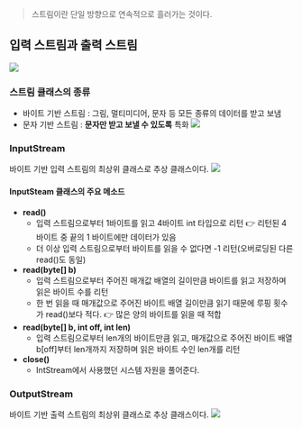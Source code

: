 > 스트림이란 단일 방향으로 연속적으로 흘러가는 것이다.

## 입력 스트림과 출력 스트림
![](https://images.velog.io/images/3hee_11/post/32293c50-ff96-44cb-a626-a6007641fb30/image.png)

### 스트림 클래스의 종류
- 바이트 기반 스트림 : 그림, 멀티미디어, 문자 등 모든 종류의 데이터를 받고 보냄
- 문자 기반 스트림 : **문자만 받고 보낼 수 있도록** 특화
![](https://images.velog.io/images/3hee_11/post/14f0404b-d61a-4476-ba7c-84ad602f0eae/image.png)

### InputStream
바이트 기반 입력 스트림의 최상위 클래스로 추상 클래스이다.
![](https://images.velog.io/images/3hee_11/post/5d78b346-ef26-419f-8a18-cfe835f22b3c/image.png)

#### InputSteam 클래스의 주요 메소드
- **read()** 
  - 입력 스트림으로부터 1바이트를 읽고 4바이트 int 타입으로 리턴
  👉 리턴된 4바이트 중 끝의 1 바이트에만 데이터가 있음
  - 더 이상 입력 스트림으로부터 바이트를 읽을 수 없다면 -1 리턴(오버로딩된 다른 read()도 동일)
- **read(byte[] b)**
  - 입력 스트림으로부터 주어진 매개값 배열의 길이만큼 바이트를 읽고 저장하며 읽은 바이트 수를 리턴 
  - 한 번 읽을 때 매개값으로 주어진 바이트 배열 길이만큼 읽기 때문에 루핑 횟수가 read()보다 적다.
  👉 많은 양의 바이트를 읽을 때 적합
- **read(byte[] b, int off, int len)**
  - 입력 스트림으로부터 len개의 바이트만큼 읽고, 매개값으로 주어진 바이트 배열 b[off]부터 len개까지 저장하며 읽은 바이트 수인 len개를 리턴
- **close()**
  - IntStream에서 사용했던 시스템 자원을 풀어준다.
  
### OutputStream
바이트 기반 출력 스트림의 최상위 클래스로 추상 클래스이다.
![](https://images.velog.io/images/3hee_11/post/06882fab-f197-4c4c-9347-4e67126942c5/image.png)
